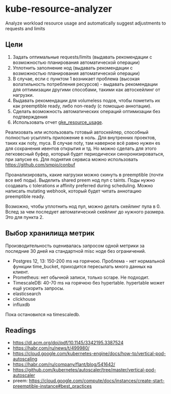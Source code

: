 # kube-resource-analyzer

Analyze workload resource usage and automatically suggest adjustments to requests and limits


## Цели

1. Задать оптимальные requests/limits (выдавать рекомендации с возможностью планирования автоматической операции)
2. Уплотнить заполнение нод (выдавать рекомендации с возможностью планирования автоматической операции)
3. В случае, если с пунктом 1 возникает проблема (высокая волатильность потребления ресурсов) - выдавать рекомендации для оптимизации другими способами, такими как автоскейлинг от нагрузки.
4. Выдавать рекомендации для volumeless подов, чтобы пометить их как preemptible ready, либо non-ready (с помощью аннотации).
5. Сделать возможность автоматических операций оптимизации без подтверждения
6. Использовать отчет [gke_resource_usage](https://cloud.google.com/kubernetes-engine/docs/how-to/cluster-usage-metering).

Реализовать или использовать готовый автоскейлер, способный полностью усыплять приложение в ноль. Для внутренних проектов, таких как noty, myca. В случае noty, там наверное всё равно нужен es для сохранения ивентов открытия и тд. Но можно сделать для этого легковесный буфер, который будет периодически синхронизироваться, при запуске es.
Для поднятия сервиса можно использовать https://github.com/smpio/conbuf 

Проанализировать, какие нагрузки можно скинуть в preemptible (почти все веб поды). Выделить shared preem нод пул с taints. Поды нужно создавать с tolerations и affinity preferred during scheduling. Можно написать mutating webhook, который будет читать аннотацию preemptible ready.

Возможно, чтобы уплотнить нод пул, можно делать скейлинг пула в 0. Вслед за чем последует автоматический скейлинг до нужного размера. Это для пункта 2.


## Выбор хранилища метрик

Производительность оценивалась запросом одной метрики за последние 30 дней на стандартной misc ноде без ограничений.

* Postgres 12, 13: 150-200 ms на горячюю. Проблема - нет нормальной функции time_bucket, приходится пересылать много данных на клиент.
* Prometheus: нет обычной записи, только scrape. Не подходит.
* TimescaleDB: 40-70 ms на горячюю без hypertable. hypertable может ещё ускорить запросы.
* elasticsearch
* clickhouse
* influxdb

Пока остановился на timescaledb.


## Readings

* https://dl.acm.org/doi/pdf/10.1145/3342195.3387524
* https://habr.com/ru/news/t/499980/
* https://cloud.google.com/kubernetes-engine/docs/how-to/vertical-pod-autoscaling
* https://habr.com/ru/company/flant/blog/541642/
* https://github.com/kubernetes/autoscaler/tree/master/vertical-pod-autoscaler
* preem: https://cloud.google.com/compute/docs/instances/create-start-preemptible-instance#best_practices
